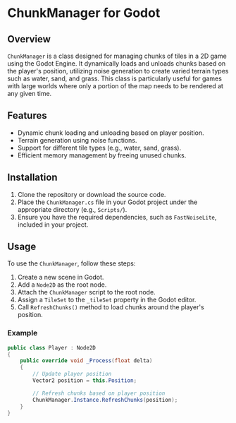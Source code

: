 # ChunkManager for Godot

## Overview

`ChunkManager` is a class designed for managing chunks of tiles in a 2D game using the Godot Engine. It dynamically loads and unloads chunks based on the player's position, utilizing noise generation to create varied terrain types such as water, sand, and grass. This class is particularly useful for games with large worlds where only a portion of the map needs to be rendered at any given time.

## Features

- Dynamic chunk loading and unloading based on player position.
- Terrain generation using noise functions.
- Support for different tile types (e.g., water, sand, grass).
- Efficient memory management by freeing unused chunks.

## Installation

1. Clone the repository or download the source code.
2. Place the `ChunkManager.cs` file in your Godot project under the appropriate directory (e.g., `Scripts/`).
3. Ensure you have the required dependencies, such as `FastNoiseLite`, included in your project.

## Usage

To use the `ChunkManager`, follow these steps:

1. Create a new scene in Godot.
2. Add a `Node2D` as the root node.
3. Attach the `ChunkManager` script to the root node.
4. Assign a `TileSet` to the `_tileSet` property in the Godot editor.
5. Call `RefreshChunks()` method to load chunks around the player's position.

### Example

```csharp
public class Player : Node2D
{
    public override void _Process(float delta)
    {
        // Update player position
        Vector2 position = this.Position;

        // Refresh chunks based on player position
        ChunkManager.Instance.RefreshChunks(position);
    }
}

